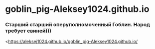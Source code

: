 # goblin_pig-Aleksey1024.github.io
### Старший старший оперуполномоченный Гоблин. Народ требует свиней)))
<https://aleksej1024.github.io/goblin_pig-Aleksey1024.github.io/